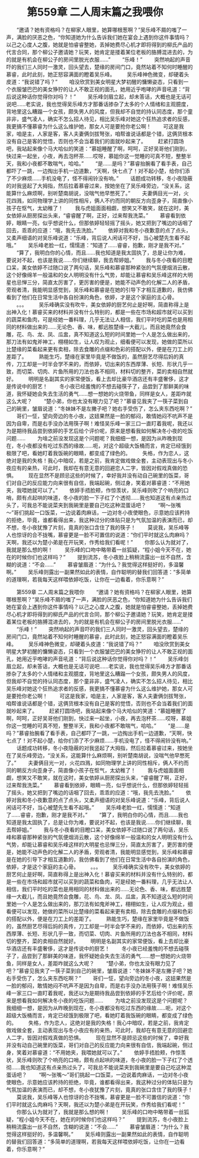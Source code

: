 # 　　第559章 二人周末篇之我喂你
　　“邀请？她有资格吗？在柳家人眼里，她算哪根葱啊？”吴乐峰不屑的嗤了一声，满脸的厌恶之色，“你知道她为什么告诉我们她在宴会上遇到你这件事情吗？以己之心度人之腹，她就是怕睿睿整她，丢掉她费尽心机才即将得到的柳氏产品的代言合同，那个柳公子邀请她？玩笑，她肯定是搂着某位老板的胳膊混进去的，为的就是有机会在柳公子的房间里脱光衣服……”
　　“乐峰！”
　　突然响起的声音吓的我们三人同时一激灵，回头望去，楚缘的房间门口，竟然站着不知何时睡醒的慕睿，此时此刻，她正怒容满面的瞪着吴乐峰。
　　吴乐峰神色微变，却硬着头皮道：“我说错了吗？”
　　咱没欣赏到美女明星大梦初醒的慵懒姿态，只看到一个衣服皱巴巴的美女狰狞的让人不敢正视的面孔，她用近乎咆哮的声音吼道：“背后说这种话你觉得你对吗？！”
　　吴乐峰剑眉立起，却未答话，大概也是无话可说吧……老实说，我也觉得吴乐峰方才那番话掺杂了太多的个人情绪和主观臆度，背地里这么糟蹋一个女孩，颇失男人的风度，但我却不自觉的持认同态度，那个童非非，盛气凌人，确实不怎么招人待见，相比吴乐峰对她这个狂热追求者的反感，我更搞不懂慕睿为什么这么维护她，那女人可是要抢你老公啊！
　　可这是我家，咱是主，人家是客，客人夫妻俩剑拔弩张，咱帮谁说话都是个错，这俩货根本没有自己是客的觉悟，否则也不会当着我们的面就吵起来了。
　　赶紧打圆场吧，我站起来像个马大哈似的笑道：“慕姐睡醒了啊，呵呵，正好吴哥他们刚到，快过来一起坐，小夜，再去泡杯茶……哎呀，慕姐你这一觉睡的可真不短，整整半天，我和小夜都不敢喘气，哈哈。”
　　“是……是吗？”慕睿抬腕看了看手表，自己都吓了一跳，一边掏出手机一边道歉，“天啊，快七点了！对不起小楚，给你们添了不少麻烦……手机没电了，怪不得闹铃没有响。”
　　话题成功转移，冬小夜隐蔽的对我竖起了大拇指，然后拉着慕睿过来，按她坐在了吴乐峰旁边，“没关系，这能算什么麻烦啊，别听楚南胡说，没喘气他早憋死了。”
　　夫妻俩目光一对，火花四溅，如同物理学上讲的同性相斥，俩人不约而同的朝反方向歪身子，简直像小孩子在怄气，太幼稚了！
　　我与虎姐面面相觑，想笑又不敢笑，就在这时，美女依婷从厨房探出头来，“睿睿醒了啊，正好，过来帮我洗菜。”
　　慕睿看到依婷，眼睛一亮，似乎想说什么，但那依婷轻轻摇了摇头，她又把到了嘴边的话咽了回去，乖乖的应道：“哦，我先去洗脸。”
　　依婷对我和冬小夜歉意的点了点头，又柔声细语的对吴乐峰说道：“乐峰，背后说人闲话可不好，当心被楚先生看不起哦。”
　　吴乐峰老脸一红，懦懦道：“知道了……睿睿，抱歉，刚才是我不对。”
　　“算了，我明白你的心情，而且……我也知道是我太固执了，总是让你为难，要说对不起，也该是我说……你们继续聊，我去帮婷姐。”
　　我与冬小夜看的目瞪口呆，美女依婷不过随口说了两句话，吴乐峰和慕睿那种紧张的气氛便烟消云散，这个好像绵羊一般温和的女人明明没有什么气势，却能让慕睿和吴乐峰这样的大明星也忌惮三分，简直太厉害了，更厉害的便是，她能不动声色的化解二人的矛盾，旁观者清，我能明显感觉到，吴乐峰和慕睿是在她的引导下才相互道歉的，我仿佛看到了他们在日常生活中各自扮演的角色，依婷，才是这个家庭的主心骨。
　　。。。
　　吴乐峰确实没有吹牛，美女依婷的厨艺何止是好啊，简直称得上是出神入化！慕睿买来的材料并没有什么特别的，都是一些在市场和超市就可以买到的蔬菜和鱼肉，可是经她一番料理，几乎无法让人相信，我们平时吃的菜也是用相同的材料做出来的……无论色、香、味，都远胜楚缘一大截儿，而且她竟然会食雕，花、鸟、龙、凤、瓜盅，真不知道这么短的时间里她一个人是怎么做出来的，那刀法有如鬼斧神工，栩栩如生，让人叹为观止，细看便可以发现，她做的菜所以比楚缘的菜看起来更有卖相，除去食雕的点缀和色彩的搭配以外，便是在刀工上的差距了。
　　熟能生巧，楚缘在家里毕竟是不做饭的，虽然厨艺尽得后妈的真传，刀工却是一时半会学不来的，而依婷，切出来的东西厚薄、长短、形状几乎一致，而切菜、切肉、片鱼所用的刀法也各不相同，材料切的整齐，菜的卖相自然就好。
　　明明是名副其实的家常便饭，看上去却比豪华酒店还有丰盛奢侈，这才是传说中的厨艺！
　　冬小夜已经羞愧的不想去碰筷子了，品尝到了那鲜美的味道，我怀疑她会失去生活的勇气……想一想她的火烧带鱼，同样是女人，差距咋就这么大呢？
　　“楚小弟，你也太没有眼力见了吧？”慕睿见我夹了一筷子菜到自己的碗里，皱眉说道：“冬妹妹不是左撇子吧？她右手受伤了，怎么夹东西吃啊？”
　　哥们一怔，望向旁边的冬小夜，这妞果然是一脸的郁闷，敢情她闷不吭声不是因为自卑，而是右手没办法用筷子啊！难怪吴乐峰一家三口一直盯着我呢，我还以为是期待我品尝到依婷的手艺后给个评价呢，原来是想看我如何解决冬小夜的吃饭问题……
　　为啥之前没发现这是个问题呢？我细细一想，是因为从昨晚到现在，冬小夜都没有吃过东西的缘故……呃，对这个超级大饭桶而言，肯定已经饿到极限了吧，看她盯着我饭碗的眼睛，都变成了绿色的。
　　失格，作为恋人，这绝对是我的失格！我心中暗叹，若是之前，我肯定做戏做全套，主动表现出与冬小夜应有的亲热，可此时，我却在有意无意的回避恋人二字，皆因对假戏真做的恐惧。
　　现在显然不是顾忌这些的时候了，幸好我并没有动自己碗里的饭菜，哥们对自己的反应能力向来很有自信，我端起碗，侧过身，笑着对慕睿道：“不用她夹，我喂她就可以了。”
　　依婷手捂脸颊，作惊羡状，吴乐峰则吹了个响亮的口哨，颇有点起哄的味道，冬小夜的脸一下子红了个透彻……我也知道这有点亲热过头了，可我总不能说菜夹到我碗里是要自己吃这种混蛋话吧？
　　“啊～张嘴～”哥们挑起一口饭菜，一边说着肉麻话，一边对冬小夜使眼色，示意她应该矜持的拒绝，毕竟，谁都看得出来，我这种过分的体贴只是为气氛加温的表演而已，却不想，冬小夜犹豫了片刻，竟真的张口含住了我的筷子！
　　莫说我，吴乐峰等人也惊讶的合不拢嘴，慕睿更是一脸不可置信的说道：“你们平时就这么肉麻吗？天啊，我还以为楚小弟是在开玩笑，作秀给我们看呢！”
　　你那么认为就对了，我就是那么想的啊！
　　吴乐峰的口吻中略带着一丝狐疑，“程小姐今天不在，她在的时候你们也这样吗？”
　　提到流苏，冬小夜脸上稍稍流露出一丝不自然，含糊的说道：“不会……”
　　慕睿皱眉道：“为什么？我觉得这样挺好的，多温馨啊。”
　　吴乐峰则露出一副果然如此的表情，自作聪明的替我们回答道：“多简单的道理啊，若我每天这样喂依婷吃饭，让你在一边看着，你乐意啊？”

　　第559章 二人周末篇之我喂你
　　“邀请？她有资格吗？在柳家人眼里，她算哪根葱啊？”吴乐峰不屑的嗤了一声，满脸的厌恶之色，“你知道她为什么告诉我们她在宴会上遇到你这件事情吗？以己之心度人之腹，她就是怕睿睿整她，丢掉她费尽心机才即将得到的柳氏产品的代言合同，那个柳公子邀请她？玩笑，她肯定是搂着某位老板的胳膊混进去的，为的就是有机会在柳公子的房间里脱光衣服……”
　　“乐峰！”
　　突然响起的声音吓的我们三人同时一激灵，回头望去，楚缘的房间门口，竟然站着不知何时睡醒的慕睿，此时此刻，她正怒容满面的瞪着吴乐峰。
　　吴乐峰神色微变，却硬着头皮道：“我说错了吗？”
　　咱没欣赏到美女明星大梦初醒的慵懒姿态，只看到一个衣服皱巴巴的美女狰狞的让人不敢正视的面孔，她用近乎咆哮的声音吼道：“背后说这种话你觉得你对吗？！”
　　吴乐峰剑眉立起，却未答话，大概也是无话可说吧……老实说，我也觉得吴乐峰方才那番话掺杂了太多的个人情绪和主观臆度，背地里这么糟蹋一个女孩，颇失男人的风度，但我却不自觉的持认同态度，那个童非非，盛气凌人，确实不怎么招人待见，相比吴乐峰对她这个狂热追求者的反感，我更搞不懂慕睿为什么这么维护她，那女人可是要抢你老公啊！
　　可这是我家，咱是主，人家是客，客人夫妻俩剑拔弩张，咱帮谁说话都是个错，这俩货根本没有自己是客的觉悟，否则也不会当着我们的面就吵起来了。
　　赶紧打圆场吧，我站起来像个马大哈似的笑道：“慕姐睡醒了啊，呵呵，正好吴哥他们刚到，快过来一起坐，小夜，再去泡杯茶……哎呀，慕姐你这一觉睡的可真不短，整整半天，我和小夜都不敢喘气，哈哈。”
　　“是……是吗？”慕睿抬腕看了看手表，自己都吓了一跳，一边掏出手机一边道歉，“天啊，快七点了！对不起小楚，给你们添了不少麻烦……手机没电了，怪不得闹铃没有响。”
　　话题成功转移，冬小夜隐蔽的对我竖起了大拇指，然后拉着慕睿过来，按她坐在了吴乐峰旁边，“没关系，这能算什么麻烦啊，别听楚南胡说，没喘气他早憋死了。”
　　夫妻俩目光一对，火花四溅，如同物理学上讲的同性相斥，俩人不约而同的朝反方向歪身子，简直像小孩子在怄气，太幼稚了！
　　我与虎姐面面相觑，想笑又不敢笑，就在这时，美女依婷从厨房探出头来，“睿睿醒了啊，正好，过来帮我洗菜。”
　　慕睿看到依婷，眼睛一亮，似乎想说什么，但那依婷轻轻摇了摇头，她又把到了嘴边的话咽了回去，乖乖的应道：“哦，我先去洗脸。”
　　依婷对我和冬小夜歉意的点了点头，又柔声细语的对吴乐峰说道：“乐峰，背后说人闲话可不好，当心被楚先生看不起哦。”
　　吴乐峰老脸一红，懦懦道：“知道了……睿睿，抱歉，刚才是我不对。”
　　“算了，我明白你的心情，而且……我也知道是我太固执了，总是让你为难，要说对不起，也该是我说……你们继续聊，我去帮婷姐。”
　　我与冬小夜看的目瞪口呆，美女依婷不过随口说了两句话，吴乐峰和慕睿那种紧张的气氛便烟消云散，这个好像绵羊一般温和的女人明明没有什么气势，却能让慕睿和吴乐峰这样的大明星也忌惮三分，简直太厉害了，更厉害的便是，她能不动声色的化解二人的矛盾，旁观者清，我能明显感觉到，吴乐峰和慕睿是在她的引导下才相互道歉的，我仿佛看到了他们在日常生活中各自扮演的角色，依婷，才是这个家庭的主心骨。
　　。。。
　　吴乐峰确实没有吹牛，美女依婷的厨艺何止是好啊，简直称得上是出神入化！慕睿买来的材料并没有什么特别的，都是一些在市场和超市就可以买到的蔬菜和鱼肉，可是经她一番料理，几乎无法让人相信，我们平时吃的菜也是用相同的材料做出来的……无论色、香、味，都远胜楚缘一大截儿，而且她竟然会食雕，花、鸟、龙、凤、瓜盅，真不知道这么短的时间里她一个人是怎么做出来的，那刀法有如鬼斧神工，栩栩如生，让人叹为观止，细看便可以发现，她做的菜所以比楚缘的菜看起来更有卖相，除去食雕的点缀和色彩的搭配以外，便是在刀工上的差距了。
　　熟能生巧，楚缘在家里毕竟是不做饭的，虽然厨艺尽得后妈的真传，刀工却是一时半会学不来的，而依婷，切出来的东西厚薄、长短、形状几乎一致，而切菜、切肉、片鱼所用的刀法也各不相同，材料切的整齐，菜的卖相自然就好。
　　明明是名副其实的家常便饭，看上去却比豪华酒店还有丰盛奢侈，这才是传说中的厨艺！
　　冬小夜已经羞愧的不想去碰筷子了，品尝到了那鲜美的味道，我怀疑她会失去生活的勇气……想一想她的火烧带鱼，同样是女人，差距咋就这么大呢？
　　“楚小弟，你也太没有眼力见了吧？”慕睿见我夹了一筷子菜到自己的碗里，皱眉说道：“冬妹妹不是左撇子吧？她右手受伤了，怎么夹东西吃啊？”
　　哥们一怔，望向旁边的冬小夜，这妞果然是一脸的郁闷，敢情她闷不吭声不是因为自卑，而是右手没办法用筷子啊！难怪吴乐峰一家三口一直盯着我呢，我还以为是期待我品尝到依婷的手艺后给个评价呢，原来是想看我如何解决冬小夜的吃饭问题……
　　为啥之前没发现这是个问题呢？我细细一想，是因为从昨晚到现在，冬小夜都没有吃过东西的缘故……呃，对这个超级大饭桶而言，肯定已经饿到极限了吧，看她盯着我饭碗的眼睛，都变成了绿色的。
　　失格，作为恋人，这绝对是我的失格！我心中暗叹，若是之前，我肯定做戏做全套，主动表现出与冬小夜应有的亲热，可此时，我却在有意无意的回避恋人二字，皆因对假戏真做的恐惧。
　　现在显然不是顾忌这些的时候了，幸好我并没有动自己碗里的饭菜，哥们对自己的反应能力向来很有自信，我端起碗，侧过身，笑着对慕睿道：“不用她夹，我喂她就可以了。”
　　依婷手捂脸颊，作惊羡状，吴乐峰则吹了个响亮的口哨，颇有点起哄的味道，冬小夜的脸一下子红了个透彻……我也知道这有点亲热过头了，可我总不能说菜夹到我碗里是要自己吃这种混蛋话吧？
　　“啊～张嘴～”哥们挑起一口饭菜，一边说着肉麻话，一边对冬小夜使眼色，示意她应该矜持的拒绝，毕竟，谁都看得出来，我这种过分的体贴只是为气氛加温的表演而已，却不想，冬小夜犹豫了片刻，竟真的张口含住了我的筷子！
　　莫说我，吴乐峰等人也惊讶的合不拢嘴，慕睿更是一脸不可置信的说道：“你们平时就这么肉麻吗？天啊，我还以为楚小弟是在开玩笑，作秀给我们看呢！”
　　你那么认为就对了，我就是那么想的啊！
　　吴乐峰的口吻中略带着一丝狐疑，“程小姐今天不在，她在的时候你们也这样吗？”
　　提到流苏，冬小夜脸上稍稍流露出一丝不自然，含糊的说道：“不会……”
　　慕睿皱眉道：“为什么？我觉得这样挺好的，多温馨啊。”
　　吴乐峰则露出一副果然如此的表情，自作聪明的替我们回答道：“多简单的道理啊，若我每天这样喂依婷吃饭，让你在一边看着，你乐意啊？”
